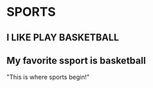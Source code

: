 # SPORTS
## I LIKE PLAY BASKETBALL
## My favorite ssport is basketball 
"This is where sports begin!"
